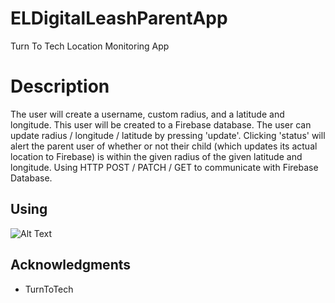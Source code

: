 # ELDigitalLeashParentApp
Turn To Tech Location Monitoring App

# Description

The user will create a username, custom radius, and a latitude and longitude. This user will be created to a Firebase database. The user can update radius / longitude / latitude by pressing 'update'. Clicking 'status' will alert the parent user of whether or not their child (which updates its actual location to Firebase) is within the given radius of the given latitude and longitude. Using HTTP POST / PATCH / GET to communicate with Firebase Database.

## Using

![Alt Text](https://github.com/EduardLev/ELDigitalLeashParentApp/raw/master/ELDigitalLeashParentAppTTT.gif)

## Acknowledgments

* TurnToTech


